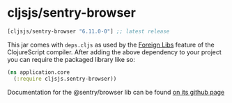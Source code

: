 # cljsjs/sentry-browser

[](dependency)
```clojure
[cljsjs/sentry-browser "6.11.0-0"] ;; latest release
```
[](/dependency)

This jar comes with `deps.cljs` as used by the [Foreign Libs][flibs] feature
of the ClojureScript compiler. After adding the above dependency to your project
you can require the packaged library like so:

```clojure
(ns application.core
  (:require cljsjs.sentry-browser))
```

Documentation for the @sentry/browser lib can be found [on its github page](https://github.com/getsentry/sentry-javascript)

[flibs]: https://clojurescript.org/reference/packaging-foreign-deps
